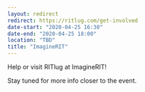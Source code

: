 ```yaml
---
layout: redirect
redirect: https://ritlug.com/get-involved
date-start: "2020-04-25 16:30"
date-end: "2020-04-25 18:00"
location: "TBD"
title: "ImagineRIT"
---
```

Help or visit RITlug at ImagineRIT!

Stay tuned for more info closer to the event.

